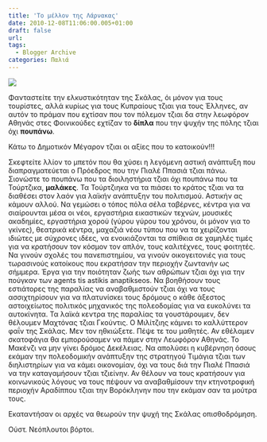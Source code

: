 ```yaml
---
title: 'Το μέλλον της Λάρνακας'
date: 2010-12-08T11:06:00.005+01:00
draft: false
url: 
tags:
  - Blogger Archive
categories: Παλιά
---
```


[![](https://blogger.googleusercontent.com/img/b/R29vZ2xl/AVvXsEi2G1v5XWndAF_A7u_-o42NEauNlvLZCL32bq2E8YtkEStC4yub6qSOiS2sTfZoYAqbDb-6vSXHadbyGy6xCH1kLwaVzAnCZT8kvunCIRTQCBh1OC4Qm_-RBawCmlX_Fk2djWOwtnpz0oA/s320/Capture+d%25E2%2580%2599%25C3%25A9cran+2010-12-08+%25C3%25A0+11.05.26.png)](https://blogger.googleusercontent.com/img/b/R29vZ2xl/AVvXsEi2G1v5XWndAF_A7u_-o42NEauNlvLZCL32bq2E8YtkEStC4yub6qSOiS2sTfZoYAqbDb-6vSXHadbyGy6xCH1kLwaVzAnCZT8kvunCIRTQCBh1OC4Qm_-RBawCmlX_Fk2djWOwtnpz0oA/s1600/Capture+d%25E2%2580%2599%25C3%25A9cran+2010-12-08+%25C3%25A0+11.05.26.png)  

Φανταστείτε την ελκυστικότηταν της Σκάλας, όι μόνον για τους τουρίστες, αλλά κυρίως για τους Κυπραίους τζιαι για τους Έλληνες, αν αυτόν το πράμαν που εχτίσαν που τον πόλεμον τζιαι δα στην λεωφόρον Αθηνάς στες Φοινικούδες εχτίζαν το **δίπλα** που την ψυχήν της πόλης τζιαι όχι **πουπάνω**.

  

Κάτω το Δημοτικόν Μέγαρον τζιαι οι αξίες που το κατοικούν!!!

  

Σκεφτείτε λλίον το μπετόν που θα χύσει η λεγόμενη αστική ανάπτυξη που διαπραγματεύεται ο Πρόεδρος που την Πιαλέ Ππασιά τζιαι πάνω. Σιονώστε το πουπάνω που τα διοιληστήρια τζιαι όχι πουπάνω που τα Τούρτζικα, **μαλάκες**. Τα Τούρτζιηκα να τα πιάσει το κράτος τζιαι να τα διαθέσει στον λαόν για λαϊκήν ανάπτυξην του πολιτισμού. Αστικήν ας κάμουν αλλού. Να γεμώσει ο τόπος πόλα σέλα ταβέρνες, κέντρα για να σιαίρουνται μέσα οι νέοι, εργαστήρια εικαστικών τεχνών, μουσικές ακαδημίες, εργαστήρια χορού (γύρου γύρου του χρόνου, όι μόνον για το γκίνες), θεατρικά κέντρα, μαχαζιά νέου τύπου που να τα χειρίζονται ιδιώτες με σύχρονες ιδέες, να ενοικιάζονται τα σπίθκια σε χαμηλές τιμές για να κρατήσουν τον κόσμον τον απλόν, τους καλιτέχνες, τους φοιτητές. Να γινούν σχολές του πανεπιστημίου, να γινούν οικογειτονιές για τους τωρασινούς κατοίκους που εκρατήσαν την περιοχήν ζωντανήν ως σήμμερα. Έργα για την ποιότηταν ζωής των αθρώπων τζιαι όχι για την πούγκαν των agents tis astikis anaptikseos. Να βοηθήσουν τους εστιάτορες της παραλίας να αναβαθμιστούν τζιαι όχι να τους ασσιχτηρίσουν για να πλατυνίσκει τους δρόμους ο κάθε άξεστος αστοιχείωτος πολιτικός μηχανικός της πολεοδομίας για να ευκολύνει τα αυτοκίνητα. Τα λαϊκά κεντρα της παραλίας τα γουστάρουμεν, δεν θέλουμεν Μαχτόνας τζιαι Γκούντις. Ο Μιλίτζιης κάμνει το καλλύττερον φαΐν της Σκάλας. Μεν τον ηθκιώξετε. Πέψε τε του μαθητές. Αν εθέλαμεν σκατοφάγια θα εμπορούσαμεν να πάμεν στην Λεωφόρον Αθηνάς. To Μακένζι να μην γίνει δρόμος Δεκέλειας. Να απολύσει η κυβέρνηση όσους εκάμαν την πολεοδομικήν ανάπτυξην της στρατηγού Τιμάγια τζιαι των διηλιστηρίων για να κάμει οικονομίαν, όχι να τους διά την Πιαλέ Ππασιά να την καταγαμήσουν τζιαι τζιείνην. Αν θέλουν να τους κρατήσουν για κοινωνικούς λόγους να τους πέψουν να αναβαθμίσουν την κτηνοτροφική περιοχήν Αραδίππου τζιαι την Βορόκληνην που την εκάμαν σαν τα μούτρα τους.

  

Εκαταντήσαν οι αρχές να θεωρούν την ψυχή της Σκάλας οπισθοδρόμηση.

  

Ούστ. Νεόπλουτοι βόρτοι.

